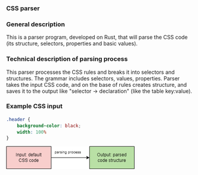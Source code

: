 ### CSS parser

### General description
This is a parser program, developed on Rust, that will parse the CSS code (its structure, selectors, properties and basic values). 

### Technical description of parsing process
This parser processes the CSS rules and breaks it into selectors and structures. The grammar includes selectors, values, properties. Parser takes the input CSS code, and on the base of rules creates structure, and saves it to the output like "selector -> declaration" (like the table key:value).

### Example CSS input
```CSS
.header {
    background-color: black;
    width: 100%
}
```

![CSS parsing process](assets/css_parser.png)